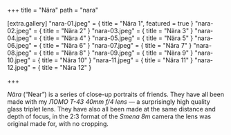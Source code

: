 +++
title = "Nära"
path = "nara"

[extra.gallery]
"nara-01.jpeg" = { title = "Nära 1", featured = true }
"nara-02.jpeg" = { title = "Nära 2" }
"nara-03.jpeg" = { title = "Nära 3" }
"nara-04.jpeg" = { title = "Nära 4" }
"nara-05.jpeg" = { title = "Nära 5" }
"nara-06.jpeg" = { title = "Nära 6" }
"nara-07.jpeg" = { title = "Nära 7" }
"nara-08.jpeg" = { title = "Nära 8" }
"nara-09.jpeg" = { title = "Nära 9" }
"nara-10.jpeg" = { title = "Nära 10" }
"nara-11.jpeg" = { title = "Nära 11" }
"nara-12.jpeg" = { title = "Nära 12" }

+++

_Nära_ (“Near”) is a series of close-up portraits of friends. They have all been made with my _ЛОМО T-43 40mm f/4 lens_ — a surprisingly high quality glass triplet lens. They have also all been made at the same distance and depth of focus, in the 2:3 format of the _Smena 8m_ camera the lens was original made for, with no cropping.
